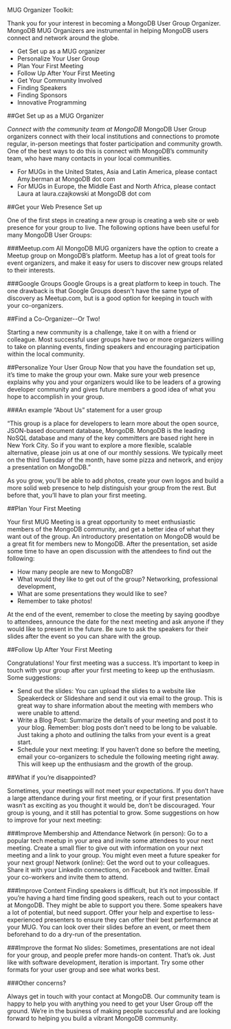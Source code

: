 
MUG Organizer Toolkit:

Thank you for your interest in becoming a MongoDB User Group Organizer. MongoDB MUG Organizers are instrumental in helping MongoDB users connect and network around the globe. 

* Get Set up as a MUG organizer
* Personalize Your User Group 
* Plan Your First Meeting
* Follow Up After Your First Meeting
* Get Your Community Involved 
* Finding Speakers
* Finding Sponsors
* Innovative Programming 


##Get Set up as a MUG Organizer

*Connect with the community team at MongoDB* 
MongoDB User Group organizers connect with their local institutions and connections to promote regular, in-person meetings that foster participation and community growth. One of the best ways to do this is connect with 
MongoDB’s community team, who have many contacts in your local communities. 

* For MUGs in the United States, Asia and Latin America, please contact Amy.berman at MongoDB dot com
* For MUGs in Europe, the Middle East and North Africa, please contact Laura at laura.czajkowski at MongoDB dot com

##Get your Web Presence Set up

One of the first steps in creating a new group is creating a web site or web presence for your group to live. The following options have been useful for many MongoDB User Groups: 

###Meetup.com 
All MongoDB MUG organizers have the option to create a Meetup group on MongoDB’s
platform. Meetup has a lot of great tools for event organizers, and make it easy for users to
discover new groups related to their interests. 

###Google Groups
Google Groups is a great platform to keep in touch. The one drawback is that Google Groups doesn't have the same type of discovery as Meetup.com, but is a good option for keeping in touch with your co-organizers.

##Find a Co-Organizer--Or Two! 

Starting a new community is a challenge, take it on with a friend or colleague. Most successful user groups have two or more organizers willing to take on planning events, finding speakers and encouraging participation within the local community. 

##Personalize Your User Group 
Now that you have the foundation set up, it’s time to make the group your own. Make sure your web presence explains why you and your organizers would like to be leaders of a growing developer community and gives future members a good idea of what you hope to accomplish in your group. 

###An example “About Us” statement for a user group 

“This group is a place for developers to learn more about the open source, JSON-based document database, MongoDB. MongoDB is the leading NoSQL database and many of the key committers are based right here in New York City. So if you want to explore a more flexible, scalable alternative, please join us at one of our monthly sessions. We typically meet on the third Tuesday of the month, have some pizza and network, and enjoy a presentation on MongoDB.”

As you grow, you’ll be able to add photos, create your own logos and build a more solid web presence to help distinguish your group from the rest. But before that, you’ll have to plan your first meeting. 

##Plan Your First Meeting 

Your first MUG Meeting is a great opportunity to meet enthusiastic members of the MongoDB community, and get a better idea of what they want out of the group. An introductory presentation on MongoDB would be a great fit for members new to MongoDB. 
After the presentation, set aside some time to have an open discussion with the attendees to find out the following: 
* How many people are new to MongoDB? 
* What would they like to get out of the group? Networking, professional development, 
* What are some presentations they would like to see? 
* Remember to take photos! 

At the end of the event, remember to close the meeting by saying goodbye to attendees, announce the date for the next meeting and ask anyone if they would like to present in the future. Be sure to ask the speakers for their slides after the event so you can share with the group. 

##Follow Up After Your First Meeting 

Congratulations! Your first meeting was a success. It’s important to keep in touch with your group after your first meeting to keep up the enthusiasm. Some suggestions:

* Send out the slides: You can upload the slides to a website like Speakerdeck or Slideshare and send it out via email to the group. This is great way to share information about the meeting with members who were unable to attend.
* Write a Blog Post: Summarize the details of your meeting and post it to your blog. Remember: blog posts don’t need to be long to be valuable. Just taking a photo and outlining the talks from your event is a great start. 
* Schedule your next meeting: If you haven’t done so before the meeting, email your co-organizers to schedule the following meeting right away. This will keep up the enthusiasm and the growth of the group. 

##What if you’re disappointed?

Sometimes, your meetings will not meet your expectations. If you don’t have a large attendance during your first meeting, or if your first presentation wasn’t as exciting as you thought it would be, don’t be discouraged. Your group is young, and it still has potential to grow. Some suggestions on how to improve for your next meeting: 

###Improve Membership and Attendance
Network (in person): Go to a popular tech meetup in your area and invite some attendees to your next meeting. Create a small flier to give out with information on your next meeting and a link to your group. You might even meet a future speaker for your next group! 
Network (online): Get the word out to your colleagues. Share it with your LinkedIn connections, on Facebook and twitter. Email your co-workers and invite them to attend.

###Improve Content
Finding speakers is difficult, but it’s not impossible. If you’re having a hard time finding good speakers, reach out to your contact at MongoDB. They might be able to support you there. 
Some speakers have a lot of potential, but need support. Offer your help and expertise to less-experienced presenters to ensure they can offer their best performance at your MUG. You can look over their slides before an event, or meet them beforehand to do a dry-run of the presentation. 

###Improve the format
No slides: Sometimes, presentations are not ideal for your group, and people prefer more hands-on content. That’s ok. Just like with software development, iteration is important. Try some other formats for your user group and see what works best.

###Other concerns? 

Always get in touch with your contact at MongoDB. Our community team is happy to help you with anything you need to get your User Group off the ground. We’re in the business of making people successful and are looking forward to helping you build a vibrant MongoDB community. 
 


